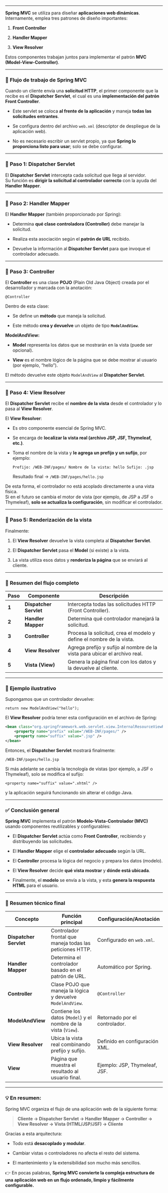 
---

**Spring MVC** se utiliza para diseñar **aplicaciones web dinámicas**.  
Internamente, emplea tres patrones de diseño importantes:

1. **Front Controller**
    
2. **Handler Mapper**
    
3. **View Resolver**
    

Estos componentes trabajan juntos para implementar el patrón **MVC (Model-View-Controller)**.

---

### 🔸 **Flujo de trabajo de Spring MVC**

Cuando un cliente envía una **solicitud HTTP**, el primer componente que la recibe es el **Dispatcher Servlet**, el cual es una **implementación del patrón Front Controller**.

- Este servlet se coloca **al frente de la aplicación** y maneja **todas las solicitudes entrantes**.
    
- Se configura dentro del archivo `web.xml` (descriptor de despliegue de la aplicación web).
    
- No es necesario escribir un servlet propio, ya que **Spring lo proporciona listo para usar**; solo se debe configurar.
    

---

### 🔸 **Paso 1: Dispatcher Servlet**

El **Dispatcher Servlet** intercepta cada solicitud que llega al servidor.  
Su función es **dirigir la solicitud al controlador correcto** con la ayuda del **Handler Mapper**.

---

### 🔸 **Paso 2: Handler Mapper**

El **Handler Mapper** (también proporcionado por Spring):

- Determina **qué clase controladora (Controller)** debe manejar la solicitud.
    
- Realiza esta asociación según el **patrón de URL** recibido.
    
- Devuelve la información al **Dispatcher Servlet** para que invoque el controlador adecuado.
    

---

### 🔸 **Paso 3: Controller**

El **Controller** es una clase **POJO** (Plain Old Java Object) creada por el desarrollador y marcada con la anotación:

`@Controller`

Dentro de esta clase:

- Se define un **método** que maneja la solicitud.
    
- Este método **crea y devuelve** un objeto de tipo **`ModelAndView`**.
    

**ModelAndView:**

- **Model** representa los datos que se mostrarán en la vista (puede ser opcional).
    
- **View** es el nombre lógico de la página que se debe mostrar al usuario (por ejemplo, “hello”).
    

El método devuelve este objeto `ModelAndView` al **Dispatcher Servlet**.

---

### 🔸 **Paso 4: View Resolver**

El **Dispatcher Servlet** recibe el **nombre de la vista** desde el controlador y lo pasa al **View Resolver**.

El **View Resolver**:

- Es otro componente esencial de Spring MVC.
    
- Se encarga de **localizar la vista real (archivo JSP, JSF, Thymeleaf, etc.)**.
    
- Toma el nombre de la vista y **le agrega un prefijo y un sufijo**, por ejemplo:
    
    `Prefijo: /WEB-INF/pages/ Nombre de la vista: hello Sufijo: .jsp`
    
    Resultado final → `/WEB-INF/pages/hello.jsp`
    

De esta forma, el controlador no está acoplado directamente a una vista física.  
Si en el futuro se cambia el motor de vista (por ejemplo, de JSP a JSF o Thymeleaf), **solo se actualiza la configuración**, sin modificar el controlador.

---

### 🔸 **Paso 5: Renderización de la vista**

Finalmente:

1. El **View Resolver** devuelve la vista completa al **Dispatcher Servlet**.
    
2. El **Dispatcher Servlet** pasa el **Model** (si existe) a la vista.
    
3. La vista utiliza esos datos y **renderiza la página** que se enviará al cliente.
    

---

### 🔸 **Resumen del flujo completo**

|Paso|Componente|Descripción|
|---|---|---|
|**1**|**Dispatcher Servlet**|Intercepta todas las solicitudes HTTP (Front Controller).|
|**2**|**Handler Mapper**|Determina qué controlador manejará la solicitud.|
|**3**|**Controller**|Procesa la solicitud, crea el modelo y define el nombre de la vista.|
|**4**|**View Resolver**|Agrega prefijo y sufijo al nombre de la vista para ubicar el archivo real.|
|**5**|**Vista (View)**|Genera la página final con los datos y la devuelve al cliente.|

---

### 🔸 **Ejemplo ilustrativo**

Supongamos que un controlador devuelve:

`return new ModelAndView("hello");`

El **View Resolver** podría tener esta configuración en el archivo de Spring:

```xml 
<bean class="org.springframework.web.servlet.view.InternalResourceViewResolver">
	<property name="prefix" value="/WEB-INF/pages/" />     
	<property name="suffix" value=".jsp" /> 
</bean>
```

Entonces, el **Dispatcher Servlet** mostrará finalmente:

`/WEB-INF/pages/hello.jsp`

Si más adelante se cambia la tecnología de vistas (por ejemplo, a JSF o Thymeleaf), solo se modifica el sufijo:

`<property name="suffix" value=".xhtml" />`

y la aplicación seguirá funcionando sin alterar el código Java.

---

### ✅ **Conclusión general**

**Spring MVC** implementa el patrón **Modelo-Vista-Controlador (MVC)** usando componentes reutilizables y configurables:

- El **Dispatcher Servlet** actúa como **Front Controller**, recibiendo y distribuyendo las solicitudes.
    
- El **Handler Mapper** elige el **controlador adecuado** según la URL.
    
- El **Controller** procesa la lógica del negocio y prepara los datos (modelo).
    
- El **View Resolver** decide **qué vista mostrar** y **dónde está ubicada**.
    
- Finalmente, el **modelo** se envía a la vista, y esta **genera la respuesta HTML** para el usuario.
    

---

### 🧠 **Resumen técnico final**

|Concepto|Función principal|Configuración/Anotación|
|---|---|---|
|**Dispatcher Servlet**|Controlador frontal que maneja todas las peticiones HTTP.|Configurado en `web.xml`.|
|**Handler Mapper**|Determina el controlador basado en el patrón de URL.|Automático por Spring.|
|**Controller**|Clase POJO que maneja la lógica y devuelve `ModelAndView`.|`@Controller`|
|**ModelAndView**|Contiene los datos (`Model`) y el nombre de la vista (`View`).|Retornado por el controlador.|
|**View Resolver**|Ubica la vista real combinando prefijo y sufijo.|Definido en configuración XML.|
|**View**|Página que muestra el resultado al usuario final.|Ejemplo: JSP, Thymeleaf, JSF.|

---

### 💡 **En resumen:**

Spring MVC organiza el flujo de una aplicación web de la siguiente forma:

> **Cliente → Dispatcher Servlet → Handler Mapper → Controller → View Resolver → Vista (HTML/JSP/JSF) → Cliente**

Gracias a esta arquitectura:

- Todo está **desacoplado y modular**.
    
- Cambiar vistas o controladores no afecta el resto del sistema.
    
- El mantenimiento y la extensibilidad son mucho más sencillos.
    

👉 En pocas palabras, **Spring MVC convierte la compleja estructura de una aplicación web en un flujo ordenado, limpio y fácilmente configurable.**